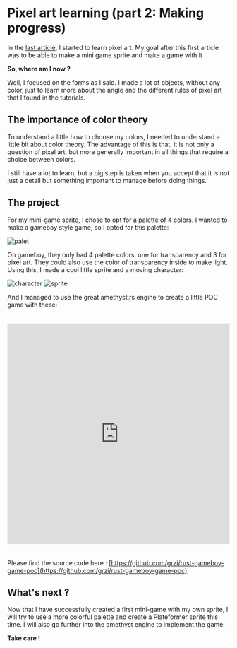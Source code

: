 # Pixel art learning (part 2: Making progress)

In the [last article](https://www.grzi.dev/blog/pixel-art-learning-1), I started to learn pixel art. My goal after this first article was to be able to make a mini game sprite and make a game with it

**So, where am I now ?**

Well, I focused on the forms as I said. I made a lot of objects, without any color, just to learn more about the angle and the different rules of pixel art that I found in the tutorials.

## The importance of color theory

To understand a little how to choose my colors, I needed to understand a little bit about color theory. The advantage of this is that, it is not only a question of pixel art, but more generally important in all things that require a choice between colors.
  
I still have a lot to learn, but a big step is taken when you accept that it is not just a detail but something important to manage before doing things.

## The project

For my mini-game sprite, I chose to opt for a palette of 4 colors. I wanted to make a gameboy style game, so I opted for this palette:

<img src="https://storage.googleapis.com/wootlab-io-production.appspot.com/palette.png" class="pixel-art-img" alt="palet"/>

On gameboy, they only had 4 palette colors, one for transparency and 3 for pixel art. They could also use the color of transparency inside to make light. Using this, I made a cool little sprite and a moving character:

<img src="https://storage.googleapis.com/wootlab-io-production.appspot.com/character-gameboy.gif" class="pixel-art-img" alt="character"/>
<img src="https://storage.googleapis.com/wootlab-io-production.appspot.com/sprite_gameboy.png" class="pixel-art-img" alt="sprite"/>

And I managed to use the great amethyst.rs engine to create a little POC game with these:
<div class="post-video">
    <iframe src="https://www.youtube.com/embed/flCVrOKkf88" frameborder="0" allow="accelerometer; autoplay; encrypted-media; gyroscope; picture-in-picture" allowfullscreen="" style="
    margin-top: 20px;
    margin-bottom:20px;
    width:100%;
    height:500px;
"></iframe>
</div>

Please find the source code here : [https://github.com/grzi/rust-gameboy-game-poc](https://github.com/grzi/rust-gameboy-game-poc)

## What's next ?

Now that I have successfully created a first mini-game with my own sprite, I will try to use a more colorful palette and create a Plateformer sprite this time. I will also go further into the amethyst engine to implement the game.

**Take care !**